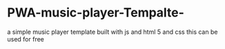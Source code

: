 # PWA-music-player-Tempalte-
a simple music player template built with js and html 5 and css 
this can be used for free 
